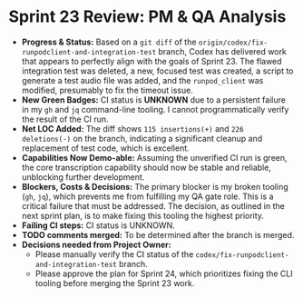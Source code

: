 # Sprint 23 Review: PM & QA Analysis

*   **Progress & Status:** Based on a `git diff` of the `origin/codex/fix-runpodclient-and-integration-test` branch, Codex has delivered work that appears to perfectly align with the goals of Sprint 23. The flawed integration test was deleted, a new, focused test was created, a script to generate a test audio file was added, and the `runpod_client` was modified, presumably to fix the timeout issue.
*   **New Green Badges:** CI status is **UNKNOWN** due to a persistent failure in my `gh` and `jq` command-line tooling. I cannot programmatically verify the result of the CI run.
*   **Net LOC Added:** The diff shows `115 insertions(+)` and `226 deletions(-)` on the branch, indicating a significant cleanup and replacement of test code, which is excellent.
*   **Capabilities Now Demo-able:** Assuming the unverified CI run is green, the core transcription capability should now be stable and reliable, unblocking further development.
*   **Blockers, Costs & Decisions:** The primary blocker is my broken tooling (`gh`, `jq`), which prevents me from fulfilling my QA gate role. This is a critical failure that must be addressed. The decision, as outlined in the next sprint plan, is to make fixing this tooling the highest priority.
*   **Failing CI steps:** CI status is UNKNOWN.
*   **TODO comments merged:** To be determined after the branch is merged.
*   **Decisions needed from Project Owner:**
    *   Please manually verify the CI status of the `codex/fix-runpodclient-and-integration-test` branch.
    *   Please approve the plan for Sprint 24, which prioritizes fixing the CLI tooling before merging the Sprint 23 work. 